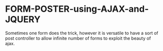FORM-POSTER-using-AJAX-and-JQUERY
=================================

Sometimes one form does the trick, however it is versatile to have a sort of post controller to allow infinite number of forms to exploit the beauty of ajax.